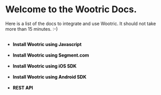 # Welcome to the Wootric Docs.

Here is a list of the docs to integrate and use Wootric. It should not take more than 15 minutes. :-)
<b>
<br><br>
* <a href="/javascript" style="text-decoration:none;color:#000">Install Wootric using Javascript</a>
<br><br>
* <a href="/segment" style="text-decoration:none;color:#000">Install Wootric using Segment.com</a>
<br><br>
* <a href="/ios" style="text-decoration:none;color:#000">Install Wootric using iOS SDK</a>
<br><br>
* <a href="/android" style="text-decoration:none;color:#000">Install Wootric using Android SDK</a>
<br><br>
* <a href="/api" style="text-decoration:none;color:#000">REST API</a>
<br><br>
</b>